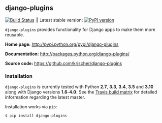 ## django-plugins

[![Build Status](https://travis-ci.org/krischer/django-plugins.svg?branch=master)](https://travis-ci.org/krischer/django-plugins) ||  Latest stable version: [![PyPI version](https://badge.fury.io/py/django-plugins.svg)](https://badge.fury.io/py/django-plugins)

`django-plugins` provides functionality for Django apps to make them more
reusable.

**Home page:** http://pypi.python.org/pypi/django-plugins

**Documentation:** http://packages.python.org/django-plugins/

**Source code:** https://github.com/krischer/django-plugins

### Installation

`django-plugins` is currently tested with Python **2.7**, **3.3**, **3.4**, **3.5** and
**3.10** along with Django versions **1.6**-**4.0**. See the [Travis build
matrix](https://travis-ci.org/krischer/django-plugins) for detailed information
regarding the latest master.

Installation works via `pip`:

```bash
$ pip install django-plugins
```
